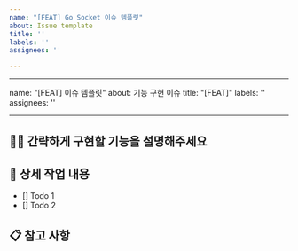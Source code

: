 ```yaml
---
name: "[FEAT] Go Socket 이슈 템플릿"
about: Issue template
title: ''
labels: ''
assignees: ''

---
```


---
name: "[FEAT] 이슈 템플릿"
about: 기능 구현 이슈
title: "[FEAT]"
labels: ''
assignees: ''

---

## 🙋🏻 간략하게 구현할 기능을 설명해주세요

## 🔨 상세 작업 내용

- [] Todo 1
- [] Todo 2

## 📋 참고 사항
